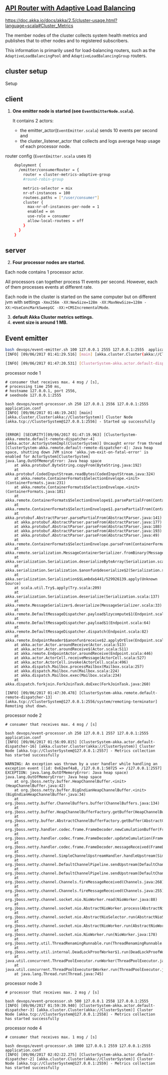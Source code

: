 
[API Router with Adaptive Load Balancing](https://developer.lightbend.com/guides/akka-sample-cluster-scala/#adaptive-load-balancing)
---------------------------------------------

https://doc.akka.io/docs/akka/2.5/cluster-usage.html?language=scala#Cluster_Metrics

The member nodes of the cluster collects system health metrics and publishes
that to other nodes and to registered subscribers.

This information is primarily used for load-balancing routers, such as the
`AdaptiveLoadBalancingPool` and `AdaptiveLoadBalancingGroup` routers.


cluster setup
-------------

Setup

client
------

1) **One emitter node is started (see `EventEmitterNode.scala`).**

    It contains 2 actors:
    * the emitter_actor(`EventEmitter.scala`) sends 10 events per second and
    * the cluster_listener_actor that collects and logs average heap usage of
      each processor node.

router config (`EventEmitter.scala` uses it)

```bash
    deployment {
      /emitter/consumerRouter = {
        router = cluster-metrics-adaptive-group
        #round-robin-group

        metrics-selector = mix
        nr-of-instances = 100
        routees.paths = ["/user/consumer"]
        cluster {
          max-nr-of-instances-per-node = 1
          enabled = on
          use-role = consumer
          allow-local-routees = off
        }
      }
    }
```


server
------

2) **Four processor nodes are started.**

Each node contains 1 processor actor.

All processors can together process 11 events per second. However, each of them
processes events at different rate.

Each node in the cluster is started on the same computer but on different
jvm with settings
`-Xmx256m -XX:NewSize=128m -XX:MaxNewSize=128m -XX:+UseConcMarkSweepGC -XX:+CMSIncrementalMode`.

3) **default Akka Cluster metrics settings.**
4) **event size is around 1 MB.**


Event emitter
-------------

```bash
bash devops/event-emitter.sh 100 127.0.0.1 2555 127.0.0.1:2555  application.conf
[INFO] [09/06/2017 01:41:29.516] [main] [akka.cluster.Cluster(akka://ClusterSystem)] Cluster Node [akka.tcp://ClusterSystem@127.0.0.1:2555] - Registered cluster JMX MBean [akka:type=Cluster]

[INFO] [09/06/2017 01:47:20.531] [ClusterSystem-akka.actor.default-dispatcher-15] [akka.cluster.Cluster(akka://ClusterSystem)] Cluster Node [akka.tcp://ClusterSystem@127.0.0.1:2555] - Leader is moving node [akka.tcp://ClusterSystem@127.0.0.1:2556] to [Exiting]
```

processor node 1

```
# consumer that receives max. 4 msg / [s],
# processing time 250 ms,
# hostname 127.0.0.1, port 2556,
# seednode 127.0.0.1:2555

bash devops/event-processor.sh 250 127.0.0.1 2556 127.0.0.1:2555 application.conf
[INFO] [09/06/2017 01:46:19.243] [main] [akka.cluster.Cluster(akka://ClusterSystem)] Cluster Node [akka.tcp://ClusterSystem@127.0.0.1:2556] - Started up successfully


[ERROR] [SECURITY][09/06/2017 01:47:19.963] [ClusterSystem-akka.remote.default-remote-dispatcher-4] [akka.actor.ActorSystemImpl(ClusterSystem)] Uncaught error from thread [ClusterSystem-akka.remote.default-remote-dispatcher-4]: Java heap space, shutting down JVM since 'akka.jvm-exit-on-fatal-error' is enabled for ActorSystem[ClusterSystem]
java.lang.OutOfMemoryError: Java heap space
	at akka.protobuf.ByteString.copyFrom(ByteString.java:192)
	at akka.protobuf.CodedInputStream.readBytes(CodedInputStream.java:324)
	at akka.remote.ContainerFormats$SelectionEnvelope.<init>(ContainerFormats.java:231)
	at akka.remote.ContainerFormats$SelectionEnvelope.<init>(ContainerFormats.java:181)
	at akka.remote.ContainerFormats$SelectionEnvelope$1.parsePartialFrom(ContainerFormats.java:290)
	at akka.remote.ContainerFormats$SelectionEnvelope$1.parsePartialFrom(ContainerFormats.java:285)
	at akka.protobuf.AbstractParser.parsePartialFrom(AbstractParser.java:141)
	at akka.protobuf.AbstractParser.parseFrom(AbstractParser.java:177)
	at akka.protobuf.AbstractParser.parseFrom(AbstractParser.java:188)
	at akka.protobuf.AbstractParser.parseFrom(AbstractParser.java:193)
	at akka.protobuf.AbstractParser.parseFrom(AbstractParser.java:49)
	at akka.remote.ContainerFormats$SelectionEnvelope.parseFrom(ContainerFormats.java:510)
	at akka.remote.serialization.MessageContainerSerializer.fromBinary(MessageContainerSerializer.scala:70)
	at akka.serialization.Serialization.deserializeByteArray(Serialization.scala:157)
	at akka.serialization.Serialization.$anonfun$deserialize$2(Serialization.scala:143)
	at akka.serialization.Serialization$$Lambda$441/529926139.apply(Unknown Source)
	at scala.util.Try$.apply(Try.scala:209)
	at akka.serialization.Serialization.deserialize(Serialization.scala:137)
	at akka.remote.MessageSerializer$.deserialize(MessageSerializer.scala:33)
	at akka.remote.DefaultMessageDispatcher.payload$lzycompute$1(Endpoint.scala:64)
	at akka.remote.DefaultMessageDispatcher.payload$1(Endpoint.scala:64)
	at akka.remote.DefaultMessageDispatcher.dispatch(Endpoint.scala:82)
	at akka.remote.EndpointReader$$anonfun$receive$2.applyOrElse(Endpoint.scala:982)
	at akka.actor.Actor.aroundReceive(Actor.scala:513)
	at akka.actor.Actor.aroundReceive$(Actor.scala:511)
	at akka.remote.EndpointActor.aroundReceive(Endpoint.scala:446)
	at akka.actor.ActorCell.receiveMessage(ActorCell.scala:527)
	at akka.actor.ActorCell.invoke(ActorCell.scala:496)
	at akka.dispatch.Mailbox.processMailbox(Mailbox.scala:257)
	at akka.dispatch.Mailbox.run(Mailbox.scala:224)
	at akka.dispatch.Mailbox.exec(Mailbox.scala:234)
	at akka.dispatch.forkjoin.ForkJoinTask.doExec(ForkJoinTask.java:260)

[INFO] [09/06/2017 01:47:30.478] [ClusterSystem-akka.remote.default-remote-dispatcher-13] [akka.tcp://ClusterSystem@127.0.0.1:2556/system/remoting-terminator] Remoting shut down.
```

processor node 2

```
# consumer that receives max. 4 msg / [s]

bash devops/event-processor.sh 250 127.0.0.1 2557 127.0.0.1:2555 application.conf
[INFO] [09/06/2017 01:56:09.815] [ClusterSystem-akka.actor.default-dispatcher-16] [akka.cluster.Cluster(akka://ClusterSystem)] Cluster Node [akka.tcp://ClusterSystem@127.0.0.1:2557] - Metrics collection has started successfully

WARNING: An exception was thrown by a user handler while handling an exception event ([id: 0x62eef4a8, /127.0.0.1:50725 => /127.0.0.1:2557] EXCEPTION: java.lang.OutOfMemoryError: Java heap space)
java.lang.OutOfMemoryError: Java heap space
	at org.jboss.netty.buffer.HeapChannelBuffer.<init>(HeapChannelBuffer.java:42)
	at org.jboss.netty.buffer.BigEndianHeapChannelBuffer.<init>(BigEndianHeapChannelBuffer.java:34)
	at org.jboss.netty.buffer.ChannelBuffers.buffer(ChannelBuffers.java:134)
	at org.jboss.netty.buffer.HeapChannelBufferFactory.getBuffer(HeapChannelBufferFactory.java:68)
	at org.jboss.netty.buffer.AbstractChannelBufferFactory.getBuffer(AbstractChannelBufferFactory.java:48)
	at org.jboss.netty.handler.codec.frame.FrameDecoder.newCumulationBuffer(FrameDecoder.java:507)
	at org.jboss.netty.handler.codec.frame.FrameDecoder.updateCumulation(FrameDecoder.java:345)
	at org.jboss.netty.handler.codec.frame.FrameDecoder.messageReceived(FrameDecoder.java:312)
	at org.jboss.netty.channel.SimpleChannelUpstreamHandler.handleUpstream(SimpleChannelUpstreamHandler.java:70)
	at org.jboss.netty.channel.DefaultChannelPipeline.sendUpstream(DefaultChannelPipeline.java:564)
	at org.jboss.netty.channel.DefaultChannelPipeline.sendUpstream(DefaultChannelPipeline.java:559)
	at org.jboss.netty.channel.Channels.fireMessageReceived(Channels.java:268)
	at org.jboss.netty.channel.Channels.fireMessageReceived(Channels.java:255)
	at org.jboss.netty.channel.socket.nio.NioWorker.read(NioWorker.java:88)
	at org.jboss.netty.channel.socket.nio.AbstractNioWorker.process(AbstractNioWorker.java:108)
	at org.jboss.netty.channel.socket.nio.AbstractNioSelector.run(AbstractNioSelector.java:337)
	at org.jboss.netty.channel.socket.nio.AbstractNioWorker.run(AbstractNioWorker.java:89)
	at org.jboss.netty.channel.socket.nio.NioWorker.run(NioWorker.java:178)
	at org.jboss.netty.util.ThreadRenamingRunnable.run(ThreadRenamingRunnable.java:108)
	at org.jboss.netty.util.internal.DeadLockProofWorker$1.run(DeadLockProofWorker.java:42)
	at java.util.concurrent.ThreadPoolExecutor.runWorker(ThreadPoolExecutor.java:1142)
	at java.util.concurrent.ThreadPoolExecutor$Worker.run(ThreadPoolExecutor.java:617)
	at java.lang.Thread.run(Thread.java:745)
```

processor node 3

```
# processor that receives max. 2 msg / [s]

bash devops/event-processor.sh 500 127.0.0.1 2558 127.0.0.1:2555
[INFO] [09/06/2017 01:59:39.940] [ClusterSystem-akka.actor.default-dispatcher-3] [akka.cluster.Cluster(akka://ClusterSystem)] Cluster Node [akka.tcp://ClusterSystem@127.0.0.1:2558] - Metrics collection has started successfully

```


processor node 4

```
# consumer that receives max. 1 msg / [s]

bash devops/event-processor.sh 1000 127.0.0.1 2559 127.0.0.1:2555 application.conf
[INFO] [09/06/2017 02:02:22.275] [ClusterSystem-akka.actor.default-dispatcher-2] [akka.cluster.Cluster(akka://ClusterSystem)] Cluster Node [akka.tcp://ClusterSystem@127.0.0.1:2559] - Metrics collection has started successfully
```